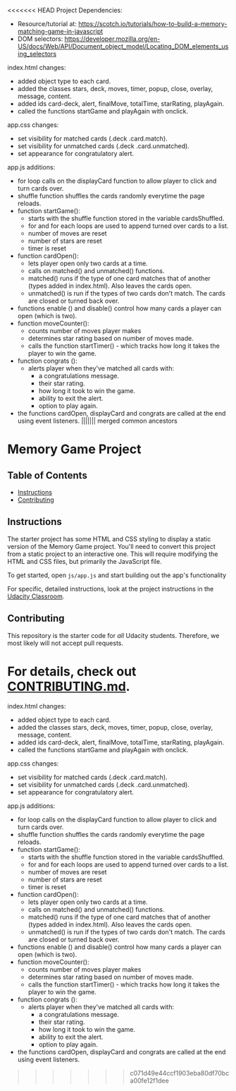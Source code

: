<<<<<<< HEAD
Project Dependencies:
- Resource/tutorial at: https://scotch.io/tutorials/how-to-build-a-memory-matching-game-in-javascript
- DOM selectors: https://developer.mozilla.org/en-US/docs/Web/API/Document_object_model/Locating_DOM_elements_using_selectors

index.html changes:
- added object type to each card.
- added the classes stars, deck, moves, timer, popup, close, overlay, message, content.
- added ids card-deck, alert, finalMove, totalTime, starRating, playAgain.
- called the functions startGame and playAgain with onclick.

app.css changes:
- set visibility for matched cards (.deck .card.match).
- set visibility for unmatched cards (.deck .card.unmatched).
- set appearance for congratulatory alert.

app.js additions:
- for loop calls on the displayCard function to allow player to click and turn cards over.
- shuffle function shuffles the cards randomly everytime the page reloads.
- function startGame():
    - starts with the shuffle function stored in the variable cardsShuffled.
    - for and for each loops are used to append turned over cards to a list.
    - number of moves are reset
    - number of stars are reset
    - timer is reset
- function cardOpen():
    - lets player open only two cards at a time.
    - calls on matched() and unmatched() functions.
    - matched() runs if the type of one card matches that of another (types added in index.html). Also leaves the cards open.
    - unmatched() is run if the types of two cards don't match. The cards are closed or turned back over.
- functions enable () and disable() control how many cards a player can open (which is two).
- function moveCounter():
    - counts number of moves player makes
    - determines star rating based on number of moves made.
    - calls the function startTimer() - which tracks how long it takes the player to win the game.
- function congrats ():
    - alerts player when they've matched all cards with:
        - a congratulations message.
        - their star rating.
        - how long it took to win the game.
        - ability to exit the alert.
        - option to play again.
- the functions cardOpen, displayCard and congrats are called at the end using event listeners.
||||||| merged common ancestors
# Memory Game Project

## Table of Contents

* [Instructions](#instructions)
* [Contributing](#contributing)

## Instructions

The starter project has some HTML and CSS styling to display a static version of the Memory Game project. You'll need to convert this project from a static project to an interactive one. This will require modifying the HTML and CSS files, but primarily the JavaScript file.

To get started, open `js/app.js` and start building out the app's functionality

For specific, detailed instructions, look at the project instructions in the [Udacity Classroom](https://classroom.udacity.com/me).

## Contributing

This repository is the starter code for _all_ Udacity students. Therefore, we most likely will not accept pull requests.

For details, check out [CONTRIBUTING.md](CONTRIBUTING.md).
=======
index.html changes:
- added object type to each card.
- added the classes stars, deck, moves, timer, popup, close, overlay, message, content.
- added ids card-deck, alert, finalMove, totalTime, starRating, playAgain.
- called the functions startGame and playAgain with onclick.

app.css changes:
- set visibility for matched cards (.deck .card.match).
- set visibility for unmatched cards (.deck .card.unmatched).
- set appearance for congratulatory alert.

app.js additions:
- for loop calls on the displayCard function to allow player to click and turn cards over.
- shuffle function shuffles the cards randomly everytime the page reloads.
- function startGame():
    - starts with the shuffle function stored in the variable cardsShuffled.
    - for and for each loops are used to append turned over cards to a list.
    - number of moves are reset
    - number of stars are reset
    - timer is reset
- function cardOpen():
    - lets player open only two cards at a time.
    - calls on matched() and unmatched() functions.
    - matched() runs if the type of one card matches that of another (types added in index.html). Also leaves the cards open.
    - unmatched() is run if the types of two cards don't match. The cards are closed or turned back over.
- functions enable () and disable() control how many cards a player can open (which is two).
- function moveCounter():
    - counts number of moves player makes
    - determines star rating based on number of moves made.
    - calls the function startTimer() - which tracks how long it takes the player to win the game.
- function congrats ():
    - alerts player when they've matched all cards with:
        - a congratulations message.
        - their star rating.
        - how long it took to win the game.
        - ability to exit the alert.
        - option to play again.
- the functions cardOpen, displayCard and congrats are called at the end using event listeners.
>>>>>>> c071d49e44ccf1903eba80df70bca00fe12f1dee
